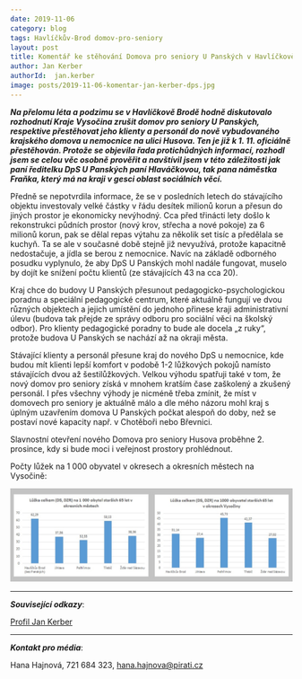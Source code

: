 ```yaml
---
date: 2019-11-06
category: blog
tags: Havlíčkův-Brod domov-pro-seniory
layout: post
title: Komentář ke stěhování Domova pro seniory U Panských v Havlíčkově Brodě
author: Jan Kerber
authorId:  jan.kerber
image: posts/2019-11-06-komentar-jan-kerber-dps.jpg
---
```


***Na přelomu léta a podzimu se v Havlíčkově Brodě hodně diskutovalo rozhodnutí Kraje Vysočina zrušit domov pro seniory U Panských, respektive přestěhovat jeho klienty a personál do nově vybudovaného krajského domova u nemocnice na ulici Husova. Ten je již k 1. 11. oficiálně přestěhován. Protože se objevila řada protichůdných informací, rozhodl jsem se celou věc osobně prověřit a navštívil jsem v této záležitosti jak paní ředitelku DpS U Panských paní Hlaváčkovou, tak pana náměstka Fraňka, který má na kraji v gesci oblast sociálních věcí.*** 

Předně se nepotvrdila informace, že se v posledních letech do stávajícího objektu investovaly velké částky v řádu desítek milionů korun a přesun do jiných prostor je ekonomicky nevýhodný. Cca před třinácti lety došlo k rekonstrukci půdních prostor (nový krov, střecha a nové pokoje) za 6 milionů korun, pak se dělal repas výtahu za několik set tisíc a předělala se kuchyň. Ta se ale v současné době stejně již nevyužívá, protože kapacitně nedostačuje, a jídla se berou z nemocnice. Navíc na základě odborného posudku vyplynulo, že aby DpS U Panských mohl nadále fungovat, muselo by dojít ke snížení počtu klientů (ze stávajících 43 na cca 20). 

Kraj chce do budovy U Panských přesunout pedagogicko-psychologickou poradnu a speciální pedagogické centrum, které aktuálně fungují ve dvou různých objektech a jejich umístění do jednoho přinese kraji administrativní úlevu (budova tak přejde ze správy odboru pro sociální věci na školský odbor). Pro klienty pedagogické poradny to bude ale docela „z ruky“, protože budova U Panských se nachází až na okraji města.

Stávající klienty a personál přesune kraj do nového DpS u nemocnice, kde budou mít klienti lepší komfort v podobě 1-2 lůžkových pokojů namísto stávajících dvou až šestilůžkových. Velkou výhodu spatřuji také v tom, že nový domov pro seniory získá v mnohem kratším čase zaškolený a zkušený personál. I přes všechny výhody je nicméně třeba zmínit, že míst v domovech pro seniory je aktuálně málo a dle mého názoru mohl kraj s úplným uzavřením domova U Panských počkat alespoň do doby, než se postaví nové kapacity např. v Chotěboři nebo Břevnici. 

Slavnostní otevření nového Domova pro seniory Husova proběhne 2. prosince, kdy si bude moci i veřejnost prostory prohlédnout. 


Počty lůžek na 1 000 obyvatel v okresech a okresních městech na Vysočině:

![Počty lůžek v DS a DZR na Vysočině](/assets/img/posts/2019-11-06-komentar-jan-kerber-dps.jpg)

---

***Související odkazy***:

[Profil Jan Kerber](https://wiki.pirati.cz/lide/jan_kerber)

---

***Kontakt pro média***:

Hana Hajnová, 721 684 323, hana.hajnova@pirati.cz
